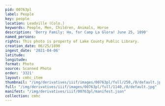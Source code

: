 ```yaml
---
pid: 00763pl
label: People
key: people
location: Leadville (Colo.)
keywords: People, Men, Children, Animals, Horse
description: 'Derry Family: Ho, for Camp La Glora! June 25, 1890'
named_persons: 
rights: This photo is property of Lake County Public Library.
creation_date: 06/25/1890
ingest_date: '2021-04-06'
latitude: 
longitude: 
format: Photo
source: Scanned Photo
order: '3321'
layout: cmhc_item
thumbnail: "/img/derivatives/iiif/images/00763pl/full/250,/0/default.jpg"
full: "/img/derivatives/iiif/images/00763pl/full/1140,/0/default.jpg"
manifest: "/img/derivatives/iiif/00763pl/manifest.json"
collection: cmhc
---
```

